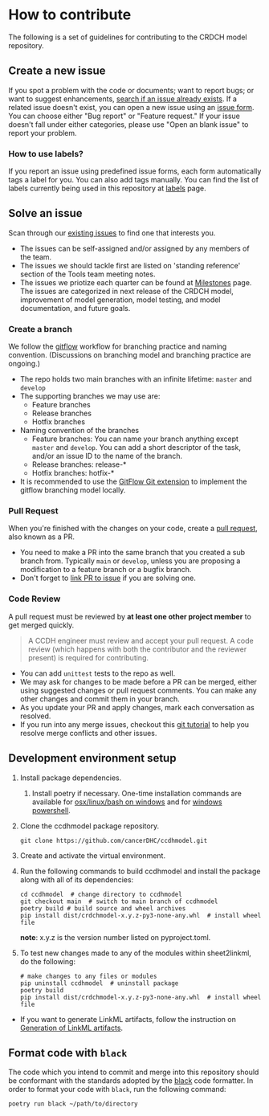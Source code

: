# How to contribute

The following is a set of guidelines for contributing to the CRDCH model repository.

## Create a new issue

If you spot a problem with the code or documents; want to report bugs; or want to suggest enhancements, [search if an issue already exists](https://docs.github.com/en/github/searching-for-information-on-github/searching-on-github/searching-issues-and-pull-requests#search-by-the-title-body-or-comments). If a related issue doesn't exist, you can open a new issue using an [issue form](https://github.com/cancerDHC/ccdhmodel/issues/new/choose). You can choose either "Bug report" or "Feature request." If your issue doesn't fall under either categories, please use "Open an blank issue" to report your problem.

### How to use labels?

If you report an issue using predefined issue forms, each form automatically tags a label for you. You can also add tags manually. You can find the list of labels currently being used in this repository at [labels](https://github.com/cancerDHC/ccdhmodel/labels) page.

## Solve an issue

Scan through our [existing issues](https://github.com/cancerDHC/ccdhmodel/issues) to find one that interests you.

* The issues can be self-assigned and/or assigned by any members of the team.
* The issues we should tackle first are listed on 'standing reference' section of the Tools team meeting notes.
* The issues we priotize each quarter can be found at [Milestones](https://github.com/cancerDHC/ccdhmodel/milestones) page. The issues are categorized in next release of the CRDCH model, improvement of model generation, model testing, and model documentation, and future goals.

### Create a branch

We follow the [gitflow](https://nvie.com/posts/a-successful-git-branching-model/) workflow for branching practice and naming convention.
(Discussions on branching model and branching practice are ongoing.)

* The repo holds two main branches with an infinite lifetime: `master` and `develop`
* The supporting branches we may use are:
  * Feature branches
  * Release branches
  * Hotfix branches
* Naming convention of the branches
  * Feature branches: You can name your branch anything except `master` and `develop`. You can add a short descriptor of the task, and/or an issue ID to the name of the branch.
  * Release branches: release-*
  * Hotfix branches: hotfix-*
* It is recommended to use the [GitFlow Git extension](https://github.com/nvie/gitflow) to implement the gitflow branching model locally.

### Pull Request

When you're finished with the changes on your code, create a [pull request](https://docs.github.com/en/github/collaborating-with-pull-requests/proposing-changes-to-your-work-with-pull-requests/about-pull-requests), also known as a PR.

* You need to make a PR into the same branch that you created a sub branch from. Typically `main` or `develop`, unless you are proposing a modification to a feature branch or a bugfix branch.
* Don't forget to [link PR to issue](https://docs.github.com/en/issues/tracking-your-work-with-issues/linking-a-pull-request-to-an-issue) if you are solving one.

### Code Review

A pull request must be reviewed by **at least one other project member** to get merged quickly.

> A CCDH engineer must review and accept your pull request. A code review (which happens with both the contributor and the reviewer present) is required for contributing.

* You can add `unittest` tests to the repo as well.
* We may ask for changes to be made before a PR can be merged, either using suggested changes or pull request comments. You can make any other changes and commit them in your branch.
* As you update your PR and apply changes, mark each conversation as resolved.
* If you run into any merge issues, checkout this [git tutorial](https://lab.github.com/githubtraining/managing-merge-conflicts) to help you resolve merge conflicts and other issues.

## Development environment setup

1. Install package dependencies.
   1. Install poetry if necessary. One-time installation commands are available for [osx/linux/bash on windows](https://github.com/python-poetry/poetry#osx--linux--bashonwindows-install-instructions) and for [windows powershell](https://github.com/python-poetry/poetry#windows-powershell-install-instructions).
2. Clone the ccdhmodel package repository.

    ```shell
    git clone https://github.com/cancerDHC/ccdhmodel.git
    ```

3. Create and activate the virtual environment.
4. Run the following commands to build ccdhmodel and install the package along with all of its dependencies:

    ```shell
    cd ccdhmodel  # change directory to ccdhmodel
    git checkout main  # switch to main branch of ccdhmodel
    poetry build # build source and wheel archives
    pip install dist/crdchmodel-x.y.z-py3-none-any.whl  # install wheel file
    ```

    **note**: x.y.z is the version number listed on pyproject.toml.

5. To test new changes made to any of the modules within sheet2linkml, do the following:

    ```shell
    # make changes to any files or modules
    pip uninstall ccdhmodel  # uninstall package
    poetry build
    pip install dist/crdchmodel-x.y.z-py3-none-any.whl  # install wheel file
    ```

* If you want to generate LinkML artifacts, follow the instruction on [Generation of LinkML artifacts](https://github.com/cancerDHC/ccdhmodel#generation-of-linkml-artifacts).

## Format code with `black`

The code which you intend to commit and merge into this repository should be conformant with the standards adopted by the [black](https://black.readthedocs.io/en/stable/index.html) code formatter. In order to format your code with `black`, run the following command:

```shell
poetry run black ~/path/to/directory
```

